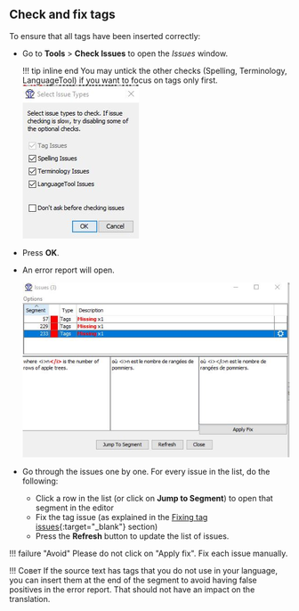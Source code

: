 ## Check and fix tags

To ensure that all tags have been inserted correctly:

- Go to **Tools** > **Check Issues** to open the _Issues_ window.

   <!-- prettier-ignore -->
   !!! tip inline end
   You may untick the other checks (Spelling, Terminology, LanguageTool) if you want to focus on tags only first.
   ![](../_img/33_check_issues.jpg)

- Press **OK**.
- An error report will open.

   ![](../_img/34_error_report.jpg)

- Go through the issues one by one. For every issue in the list, do the following:

   - Click a row in the list (or click on **Jump to Segment**) to open that segment in the editor
   - Fix the tag issue (as explained in the [Fixing tag issues](tags.md#fixing-tag-issues){:target="\_blank"} section)
   - Press the **Refresh** button to update the list of issues.

<!-- prettier-ignore -->
!!! failure "Avoid"
    Please do not click on "Apply fix". Fix each issue manually.

<!-- prettier-ignore -->
!!! Совет
    If the source text has tags that you do not use in your language, you can insert them at the end of the segment to avoid having false positives in the error report. That should not have an impact on the translation.